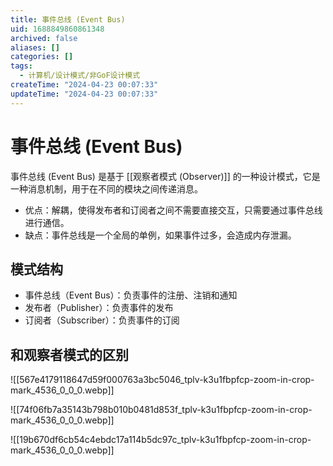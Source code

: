 ```yaml
---
title: 事件总线 (Event Bus)
uid: 1688849860861348
archived: false
aliases: []
categories: []
tags:
  - 计算机/设计模式/非GoF设计模式
createTime: "2024-04-23 00:07:33"
updateTime: "2024-04-23 00:07:33"
---
```


# 事件总线 (Event Bus)

事件总线 (Event Bus) 是基于 [[观察者模式 (Observer)]] 的一种设计模式，它是一种消息机制，用于在不同的模块之间传递消息。

- 优点：解耦，使得发布者和订阅者之间不需要直接交互，只需要通过事件总线进行通信。
- 缺点：事件总线是一个全局的单例，如果事件过多，会造成内存泄漏。

## 模式结构

- 事件总线（Event Bus）：负责事件的注册、注销和通知
- 发布者（Publisher）：负责事件的发布
- 订阅者（Subscriber）：负责事件的订阅

## 和观察者模式的区别

![[567e4179118647d59f000763a3bc5046_tplv-k3u1fbpfcp-zoom-in-crop-mark_4536_0_0_0.webp]]

![[74f06fb7a35143b798b010b0481d853f_tplv-k3u1fbpfcp-zoom-in-crop-mark_4536_0_0_0.webp]]

![[19b670df6cb54c4ebdc17a114b5dc97c_tplv-k3u1fbpfcp-zoom-in-crop-mark_4536_0_0_0.webp]]
